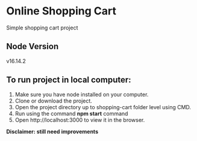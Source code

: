 # Online Shopping Cart

Simple shopping cart project

## Node Version
v16.14.2

## To run project in local computer:

1. Make sure you have node installed on your computer.
2. Clone or download the project.
3. Open the project directory up to shopping-cart folder level using CMD.
4. Run using the command **npm start** command
5. Open http://localhost:3000 to view it in the browser.

**Disclaimer: still need improvements**
